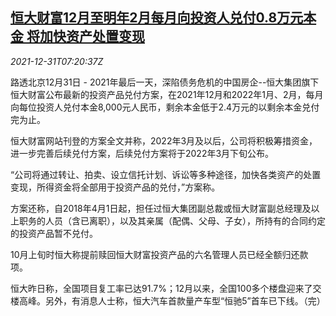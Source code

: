 <!--1640935862000-->
[恒大财富12月至明年2月每月向投资人兑付0.8万元本金 将加快资产处置变现](https://cn.reuters.com/article/evergrande-wealth-1231-idCNKBS2JA09X)
------

<div><i>2021-12-31T07:20:37Z</i></div><p>路透北京12月31日 - 2021年最后一天，深陷债务危机的中国房企--恒大集团旗下恒大财富公布最新的投资产品兑付方案，在2021年12月和2022年1月、2月，每月向每位投资人兑付本金8,000元人民币，剩余本金低于2.4万元的以剩余本金兑付完为止。</p><p>恒大财富网站刊登的方案全文并称，2022年3月及以后，公司将积极筹措资金，进一步完善后续兑付方案，后续兑付方案将于2022年3月下旬公布。</p><p>“公司将通过转让、拍卖、设立信托计划、诉讼等多种途径，加快各类资产的处置变现，所得资金将全部用于投资产品的兑付，”方案称。</p><p>方案还称，自2018年4月1日起，担任过恒大集团副总裁或恒大财富副总经理及以上职务的人员（含已离职），以及其亲属（配偶、父母、子女），所持有的合同约定的投资产品暂不兑付。</p><p>10月上旬时恒大称提前赎回恒大财富投资产品的六名管理人员已经全额归还款项。</p><p>恒大昨日称，全国项目复工率已达91.7%；12月以来，全国100多个楼盘迎来了交楼高峰。另外，有消息人士称，恒大汽车首款量产车型“恒驰5”首车已下线。（完） </p>

